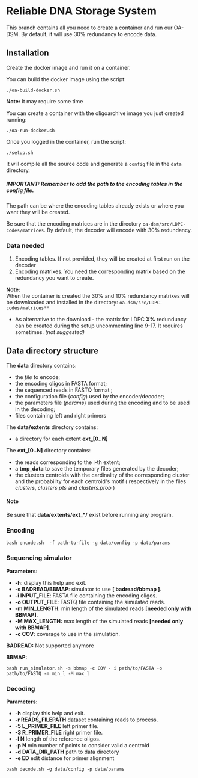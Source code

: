 # Reliable DNA Storage System
This branch contains all you need to create a container and run our OA-DSM.
By default, it will use 30% redundancy to encode data.

## Installation

Create the docker image and run it on a container.

You can build the docker image using the script:
```
./oa-build-docker.sh
```
**Note:** It may require some time

You can create a container with the oligoarchive image you just created running:
```
./oa-run-docker.sh
```

Once you logged in the container, run the script:

```
./setup.sh
```
It will compile all the source code and generate a `config` file in the `data` directory. 

##### IMPORTANT: Remember to add the path to the encoding tables in the config file. 
The path can be where the encoding tables already exists or where you want they will be created.

Be sure that the encoding matrices are in the directory `oa-dsm/src/LDPC-codes/matrices`.
By default, the decoder will encode with 30% redundancy.
 
### Data needed

1. Encoding tables. If not provided, they will be created at first run on the decoder
2. Encoding matrixes. You need the corresponding matrix based on the redundancy you want to create.

**Note:** <br>
When the container is created the 30% and 10% redundancy matrixes will be downloaded and installed in the directory: `oa-dsm/src/LDPC-codes/matrices**`

* As alternative to the download - the matrix for LDPC **X%** redunduncy can be created during the setup uncommenting line 9-17. It requires sometimes. *(not suggested)*

## Data directory structure

The **data** directory contains:
* the *file* to encode;
* the encoding oligos in FASTA format;
* the sequenced reads in FASTQ format ;
* the configuration file (*config*) used by the encoder/decoder;
* the parameters file (*params*) used during the encoding and to be used in the decoding;
* files containing left and right primers

The **data/extents** directory contains:
* a directory for each extent **ext_[0..N]**

The **ext_[0..N]** directory contains:
* the reads corresponding to the i-th extent;
* a **tmp_data** to save the temporary files generated by the decoder;
* the clusters centroids with the cardinality of the corresponding cluster and the probability for each centroid's motif ( respectively in the files *clusters*, *clusters.pts* and *clusters.prob* )

#### Note
Be sure that **data/extents/ext_\*/** exist before running any program.


### Encoding
```
bash encode.sh  -f path-to-file -g data/config -p data/params
```

### Sequencing simulator
**Parameters:**<br>
* **-h**: display this help and exit.<br>
* **-s BADREAD/BBMAP**:    simulator to use **[ badread/bbmap ]**.<br>
* **-i INPUT_FILE**:       FASTA file containing the encoding oligos.<br>
* **-o OUTPUT_FILE**:      FASTQ file containing the simulated reads.<br>
* **-m MIN_LENGTH**:       min length of the simulated reads **[needed only with BBMAP]**.<br>
* **-M MAX_LENGTH:**       max length of the simulated reads **[needed only with BBMAP]**.<br>
* **-c COV**:              coverage to use in the simulation.<br>

**BADREAD:**
Not supported anymore

**BBMAP:**
```
bash run_simulator.sh -s bbmap -c COV - i path/to/FASTA -o path/to/FASTQ -m min_l -M max_l
```

### Decoding
**Parameters:**
* **-h**                  display this help and exit.<br>
* **-r READS_FILEPATH**   dataset containing reads to process.<br>
* **-5 L_PRIMER_FILE**    left primer file.<br>
* **-3 R_PRIMER_FILE**    right primer file.<br>
* **-l N**                length of the reference oligos.<br>
* **-p N**                min number of points to consider valid a centroid
* **-d DATA_DIR_PATH**    path to data directory
* **-e ED**             edit distance for primer alignment
```
bash decode.sh -g data/config -p data/params
```